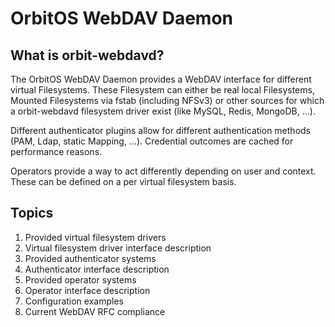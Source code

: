 # OrbitOS WebDAV Daemon
## What is orbit-webdavd?
The OrbitOS WebDAV Daemon provides a WebDAV interface for different virtual Filesystems. These Filesystem can either be real local Filesystems, Mounted Filesystems via fstab (including NFSv3) or other sources for which a orbit-webdavd filesystem driver exist (like MySQL, Redis, MongoDB, ...).

Different authenticator plugins allow for different authentication methods (PAM, Ldap, static Mapping, ...). Credential outcomes are cached for performance reasons.

Operators provide a way to act differently depending on user and context. These can be defined on a per virtual filesystem basis.

## Topics
  1. Provided virtual filesystem drivers
  2. Virtual filesystem driver interface description
  3. Provided authenticator systems
  4. Authenticator interface description
  5. Provided operator systems
  6. Operator interface description
  7. Configuration examples
  8. Current WebDAV RFC compliance
